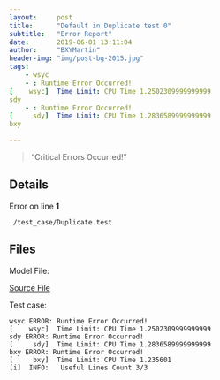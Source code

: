 ```yaml
---
layout:     post
title:      "Default in Duplicate test 0"
subtitle:   "Error Report"
date:       2019-06-01 13:11:04
author:     "BXYMartin"
header-img: "img/post-bg-2015.jpg"
tags:
    - wsyc
    - : Runtime Error Occurred!
[    wsyc]  Time Limit: CPU Time 1.2502309999999999
sdy
    - : Runtime Error Occurred!
[     sdy]  Time Limit: CPU Time 1.2836589999999999
bxy

---
```


> “Critical Errors Occurred!”


## Details

Error on line **1**

```
./test_case/Duplicate.test
```

## Files

Model File:

[Source File](https://github.com/BXYMartin/OO-Public/blob/master/test_mdj/Duplicate.mdj)

Test case:

```
wsyc ERROR: Runtime Error Occurred!
[    wsyc]  Time Limit: CPU Time 1.2502309999999999
sdy ERROR: Runtime Error Occurred!
[     sdy]  Time Limit: CPU Time 1.2836589999999999
bxy ERROR: Runtime Error Occurred!
[     bxy]  Time Limit: CPU Time 1.235601
[i]  INFO:	 Useful Lines Count 3/3
```


